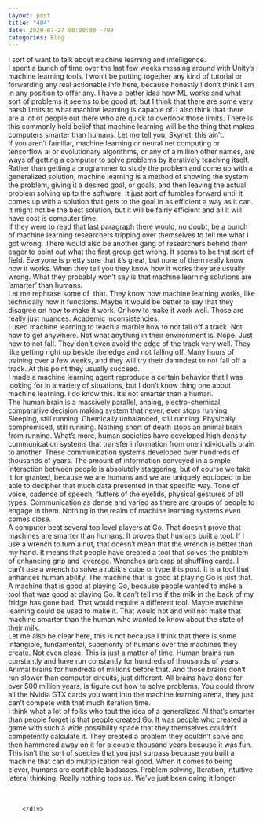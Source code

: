 ```yaml
---
layout: post
title: "404"
date: 2020-07-27 00:00:00 -700
categories: Blog
---
```


<div class="blog-content">
				<div class="paragraph"><span><span>I sort of want to talk about machine learning and intelligence.&nbsp;</span></span><br><span></span><span><span>I spent a bunch of time over the last few weeks messing around with Unity&rsquo;s machine learning tools. I won&rsquo;t be putting together any kind of tutorial or forwarding any real actionable info here, because honestly I don&rsquo;t think I am in any position to offer any. I have a better idea how ML works and what sort of problems it seems to be good at, but I think that there are some very harsh limits to what machine learning is capable of. I also think that there are a lot of people out there who are quick to overlook those limits. There is this commonly held belief that machine learning will be the thing that makes computers smarter than humans. Let me tell you, Skynet, this ain&rsquo;t.&nbsp;</span></span><br><span></span><span><span>If you aren&rsquo;t familiar, machine learning or neural net computing or tensorflow ai or evolutionary algorithms, or any of a million other names, are ways of getting a computer to solve problems by iteratively teaching itself. Rather than getting a programmer to study the problem and come up with a generalized solution, machine learning is a method of showing the system the problem, giving it a desired goal, or goals, and then leaving the actual problem solving up to the software. It just sort of fumbles forward until it comes up with a solution that gets to the goal in as efficient a way as it can. It might not be the best solution, but it will be fairly efficient and all it will have cost is computer time.&nbsp;</span></span><br><span></span><span><span>If they were to read that last paragraph there would, no doubt, be a bunch of machine learning researchers tripping over themselves to tell me what I got wrong. There would also be another gang of researchers behind them eager to point out what the first group got wrong. It seems to be that sort of field. Everyone is pretty sure that it&rsquo;s great, but none of them really know how it works. When they tell you they know how it works they are usually wrong. What they probably won&rsquo;t say is that machine learning solutions are &lsquo;smarter&rsquo; than humans.</span></span><br><span></span><span><span>Let me rephrase some of&nbsp; that. They know how machine learning works, like technically how it functions. Maybe it would be better to say that they disagree on how to make it work. Or how to make it work well. Those are really just nuances. Academic inconsistencies.&nbsp;</span></span><br><span></span><span><span>I used machine learning to teach a marble how to not fall off a track. Not how to get anywhere. Not what anything in their environment is. Nope. Just how to not fall. They don&rsquo;t even avoid the edge of the track very well. They like getting right up beside the edge and not falling off. Many hours of training over a few weeks, and they will try their damndest to not fall off a track. At this point they usually succeed.</span></span><br><span></span><span><span>I made a machine learning agent reproduce a certain behavior that I was looking for in a variety of situations, but I don&rsquo;t know thing one about machine learning. I do know this. It&rsquo;s not smarter than a human.&nbsp;</span></span><br><span></span><span><span>The human brain is a massively parallel, analog, electro-chemical, comparative decision making system that never, ever stops running. Sleeping, still running. Chemically unbalanced, still running. Physically compromised, still running. Nothing short of death stops an animal brain from running. What&rsquo;s more, human societies have developed high density communication systems that transfer information from one individual&rsquo;s brain to another. These communication systems developed over hundreds of thousands of years. The amount of information conveyed in a simple interaction between people is absolutely staggering, but of course we take it for granted, because we are humans and we are uniquely equipped to be able to decipher that much data presented in that specific way. Tone of voice, cadence of speech, flutters of the eyelids, physical gestures of all types. Communication as dense and varied as there are groups of people to engage in them. Nothing in the realm of machine learning systems even comes close.</span></span><br><span></span><span><span>A computer beat several top level players at Go. That doesn&rsquo;t prove that machines are smarter than humans. It proves that humans built a tool. If I use a wrench to turn a nut, that doesn&rsquo;t mean that the wrench is better than my hand. It means that people have created a tool that solves the problem of enhancing grip and leverage. Wrenches are crap at shuffling cards. I can&rsquo;t use a wrench to solve a rubik's cube or type this post. It is a tool that enhances human ability. The machine that is good at playing Go is just that. A machine that is good at playing Go, because people wanted to make a tool that was good at playing Go. It can&rsquo;t tell me if the milk in the back of my fridge has gone bad. That would require a different tool. Maybe machine learning could be used to make it. That would not and will not make that machine smarter than the human who wanted to know about the state of their milk.&nbsp;</span></span><br><span></span><span><span>Let me also be clear here, this is not because I think that there is some intangible, fundamental, superiority of humans over the machines they create. Not even close. This is just a matter of time. Human brains run constantly and have run constantly for hundreds of thousands of years. Animal brains for hundreds of millions before that. And those brains don&rsquo;t run slower than computer circuits, just different. All brains have done for over 500 million years, is figure out how to solve problems. You could throw all the Nvidia GTX cards you want into the machine learning arena, they just can&rsquo;t compete with that much iteration time.</span></span><br><span></span><span><span>I think what a lot of folks who tout the idea of a generalized AI that&rsquo;s smarter than people forget is that people created Go. It was people who created a game with such a wide possibility space that they themselves couldn&rsquo;t competently calculate it. They created a problem they couldn&rsquo;t solve and then hammered away on it for a couple thousand years because it was fun.&nbsp;</span></span><br><span></span><span><span>This isn&rsquo;t the sort of species that you just surpass because you built a machine that can do multiplication real good. When it comes to being clever, humans are certifiable badasses. Problem solving, Iteration, intuitive lateral thinking. Really nothing tops us. We&rsquo;ve just been doing it longer.</span></span><br><span></span><br>&#8203;</div>

		</div>
        